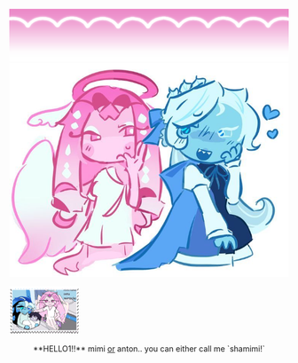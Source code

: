  ![Image Alt](https://github.com/shadow-sugar/shadow-sugar/blob/309f59000b10984fc049c33877d5cd4fffdcf537/bk04z2.png) 
                     ![Image Alt](https://github.com/shadow-sugar/shadow-sugar/blob/a14f22d8b86a2d9b0ca7ad39ac149209ee91f277/317860e5-7a9f-45b4-b0cf-c6c2647b3961.jpeg)
 
 
 ![Image Alt](https://github.com/shadow-sugar/shadow-sugar/blob/f34ffc912994e853ec4c6c754119d0b88fb430d8/6ig0t5.gif)


<p style="text-align:center;">**HELLO1!!** mimi <ins>or</ins> anton.. you can either call me `shamimi!`</p>
